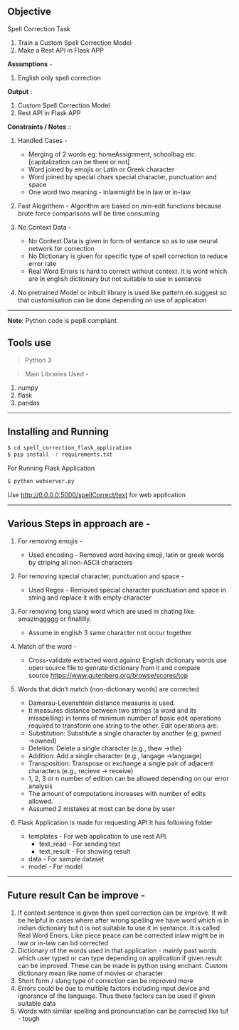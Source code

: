 ## Objective
Spell Correction Task
1) Train a Custom Spell Correction Model
2) Make a Rest API in Flask APP

**Assumptions** -
1) English only spell correction

**Output** :
1) Custom Spell Correction Model
2) Rest API in Flask APP

**Constraints / Notes** ::
1) Handled Cases - 
    - Merging of 2 words eg: homeAssignment, schoolbag etc. [capitalization can be there or not]
    - Word joined by emojis or Latin or Greek character
    - Word joined by special chars special character, punctuation and space
    - One word two meaning - inlawmight be in law or in-law 

2) Fast Alogrithem -
    Algorithm are based on min-edit functions because brute force comparisons will be time consuming

3) No Context Data -
     - No Context Data is given in form of sentance so as to use neural network for correction
     - No Dictionary is given for specific type of spell correction to reduce error rate
     - Real Word Errors is hard to correct without context. It is word which are in english dictionary but not suitable to use in sentance

4) No pretrained Model or inbuilt library is used like pattern.en.suggest so that customisation can be done depending on use of application

**** 
**Note**: Python code is pep8 compliant

## Tools use 
> Python 3

> Main Libraries Used -
1) numpy
2) flask
3) pandas

**** 

## Installing and Running

```sh
$ cd spell_correction_flask_application
$ pip install -r requirements.txt
``` 

For Running Flask Application
```sh
$ python webserver.py
```
Use http://0.0.0.0:5000/spellCorrect/text for web application

****
## Various Steps in approach are -

1) For removing emojis -
     - Used encoding -
    Removed word having emoji, latin or greek words by striping all non-ASCII characters

2) For removing special character, punctuation and space -
     - Used Regex -
    Removed special character punctuation and space in string and replace it with empty character

3) For removing long slang word which are used in chating like amazinggggg or finallllly. 
    - Assume in english 3 same character not occur together

4) Match of the word -
    - Cross-validate extracted word against English dictionary words
    use open source file to genrate dictionary from it and compare  
    source https://www.gutenberg.org/browse/scores/top

5) Words that didn’t match (non-dictionary words) are corrected 
    - Damerau-Levenshtein distance measures is used. 
    - It measures distance between two strings (a word and its misspelling) in terms of minimum number of basic edit operations required to transform one string to the other. Edit operations are:
    - Substitution: Substitute a single character by another (e.g, pwned →owned)
    - Deletion: Delete a single character (e.g., thew →the)
    - Addition: Add a single character (e.g., langage →language)
    - Transposition: Transpose or exchange a single pair of adjacent characters (e.g., recieve → receive)
    - 1, 2, 3 or n number of edition can be allowed depending on our error analysis
    - The amount of computations increases with number of edits allowed.
    - Assumed 2 mistakes at most can be done by user



6) Flask Application is made for requesting API
    It has following folder 
    - templates - For web application to use rest API.
        - text_read - For sending text
        - text_result - For showing result
    - data - For sample dataset
    - model - For model

****
## Future result Can be improve -
1) If context sentence is given then spell correction can be improve. It will be helpful in cases where after wrong spelling we have word which is in indian dictionary but it is not suitable to use it in sentance. It is called Real Word Errors. 
Like piece peace can be corrected 
inlaw might be in law or in-law can bd corrected
2) Dictionary of the words used in that application - mainly past words which user typed or can type depending on application if given result can be improved. These can be made in python using enchant. Custom dictionary mean like name of movies or character
3) Short form / slang type of correction can be improved more
4) Errors could be due to multiple factors including input device and ignorance of the language. Thus these factors can be used if given suitable data
5) Words with similar spelling and pronounciation can be corrected like tuf - tough